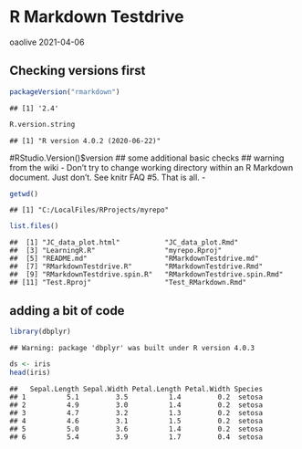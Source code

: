 R Markdown Testdrive
================
oaolive
2021-04-06

## Checking versions first

``` r
packageVersion("rmarkdown")
```

    ## [1] '2.4'

``` r
R.version.string
```

    ## [1] "R version 4.0.2 (2020-06-22)"

\#RStudio.Version()$version \#\# some additional basic checks \#\#
warning from the wiki - Don’t try to change working directory within an
R Markdown document. Just don’t. See knitr FAQ \#5. That is all. -

``` r
getwd()
```

    ## [1] "C:/LocalFiles/RProjects/myrepo"

``` r
list.files()
```

    ##  [1] "JC_data_plot.html"           "JC_data_plot.Rmd"           
    ##  [3] "LearningR.R"                 "myrepo.Rproj"               
    ##  [5] "README.md"                   "RMarkdownTestdrive.md"      
    ##  [7] "RMarkdownTestdrive.R"        "RMarkdownTestdrive.Rmd"     
    ##  [9] "RMarkdownTestdrive.spin.R"   "RMarkdownTestdrive.spin.Rmd"
    ## [11] "Test.Rproj"                  "Test_RMarkdown.Rmd"

## adding a bit of code

``` r
library(dbplyr)
```

    ## Warning: package 'dbplyr' was built under R version 4.0.3

``` r
ds <- iris
head(iris)
```

    ##   Sepal.Length Sepal.Width Petal.Length Petal.Width Species
    ## 1          5.1         3.5          1.4         0.2  setosa
    ## 2          4.9         3.0          1.4         0.2  setosa
    ## 3          4.7         3.2          1.3         0.2  setosa
    ## 4          4.6         3.1          1.5         0.2  setosa
    ## 5          5.0         3.6          1.4         0.2  setosa
    ## 6          5.4         3.9          1.7         0.4  setosa
